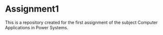 # Assignment1

This is a repository created for the first assignment of the subject Computer Applications in Power Systems.
